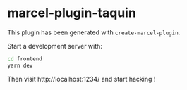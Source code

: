 # marcel-plugin-taquin

This plugin has been generated with `create-marcel-plugin`.

Start a development server with:

```sh
cd frontend
yarn dev
```

Then visit http://localhost:1234/ and start hacking !
